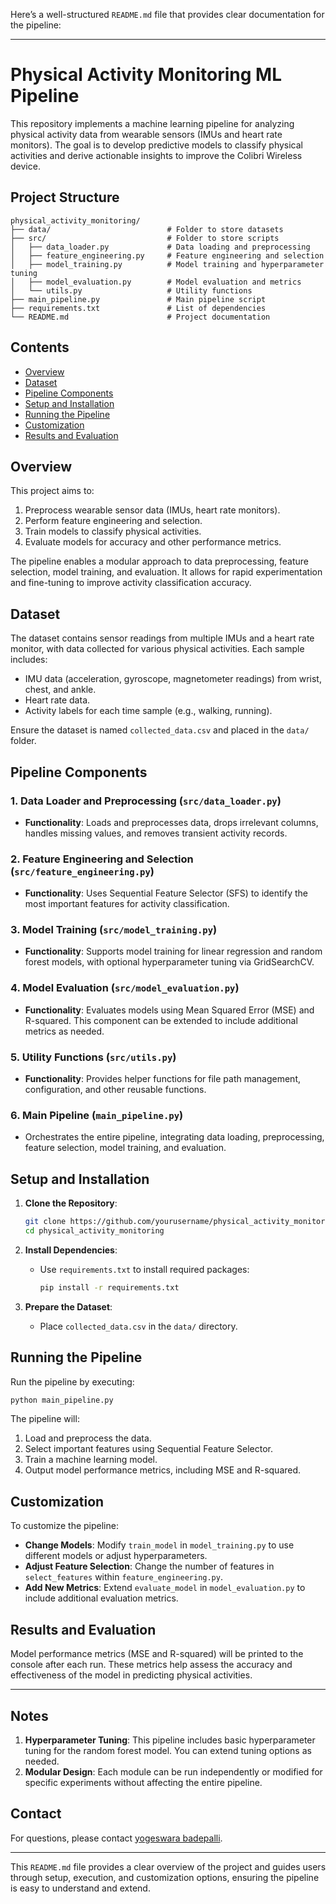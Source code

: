 Here’s a well-structured `README.md` file that provides clear documentation for the pipeline:

---

# Physical Activity Monitoring ML Pipeline

This repository implements a machine learning pipeline for analyzing physical activity data from wearable sensors (IMUs and heart rate monitors). The goal is to develop predictive models to classify physical activities and derive actionable insights to improve the Colibri Wireless device.

## Project Structure

```
physical_activity_monitoring/
├── data/                          # Folder to store datasets
├── src/                           # Folder to store scripts
│   ├── data_loader.py             # Data loading and preprocessing
│   ├── feature_engineering.py     # Feature engineering and selection
│   ├── model_training.py          # Model training and hyperparameter tuning
│   ├── model_evaluation.py        # Model evaluation and metrics
│   └── utils.py                   # Utility functions
├── main_pipeline.py               # Main pipeline script
├── requirements.txt               # List of dependencies
└── README.md                      # Project documentation
```

## Contents

- [Overview](#overview)
- [Dataset](#dataset)
- [Pipeline Components](#pipeline-components)
- [Setup and Installation](#setup-and-installation)
- [Running the Pipeline](#running-the-pipeline)
- [Customization](#customization)
- [Results and Evaluation](#results-and-evaluation)

## Overview

This project aims to:
1. Preprocess wearable sensor data (IMUs, heart rate monitors).
2. Perform feature engineering and selection.
3. Train models to classify physical activities.
4. Evaluate models for accuracy and other performance metrics.

The pipeline enables a modular approach to data preprocessing, feature selection, model training, and evaluation. It allows for rapid experimentation and fine-tuning to improve activity classification accuracy.

## Dataset

The dataset contains sensor readings from multiple IMUs and a heart rate monitor, with data collected for various physical activities. Each sample includes:
- IMU data (acceleration, gyroscope, magnetometer readings) from wrist, chest, and ankle.
- Heart rate data.
- Activity labels for each time sample (e.g., walking, running).

Ensure the dataset is named `collected_data.csv` and placed in the `data/` folder.

## Pipeline Components

### 1. Data Loader and Preprocessing (`src/data_loader.py`)
- **Functionality**: Loads and preprocesses data, drops irrelevant columns, handles missing values, and removes transient activity records.
  
### 2. Feature Engineering and Selection (`src/feature_engineering.py`)
- **Functionality**: Uses Sequential Feature Selector (SFS) to identify the most important features for activity classification.
  
### 3. Model Training (`src/model_training.py`)
- **Functionality**: Supports model training for linear regression and random forest models, with optional hyperparameter tuning via GridSearchCV.

### 4. Model Evaluation (`src/model_evaluation.py`)
- **Functionality**: Evaluates models using Mean Squared Error (MSE) and R-squared. This component can be extended to include additional metrics as needed.

### 5. Utility Functions (`src/utils.py`)
- **Functionality**: Provides helper functions for file path management, configuration, and other reusable functions.

### 6. Main Pipeline (`main_pipeline.py`)
- Orchestrates the entire pipeline, integrating data loading, preprocessing, feature selection, model training, and evaluation.

## Setup and Installation

1. **Clone the Repository**:
   ```bash
   git clone https://github.com/yourusername/physical_activity_monitoring.git
   cd physical_activity_monitoring
   ```

2. **Install Dependencies**:
   - Use `requirements.txt` to install required packages:
     ```bash
     pip install -r requirements.txt
     ```

3. **Prepare the Dataset**:
   - Place `collected_data.csv` in the `data/` directory.

## Running the Pipeline

Run the pipeline by executing:

```bash
python main_pipeline.py
```

The pipeline will:
1. Load and preprocess the data.
2. Select important features using Sequential Feature Selector.
3. Train a machine learning model.
4. Output model performance metrics, including MSE and R-squared.

## Customization

To customize the pipeline:
- **Change Models**: Modify `train_model` in `model_training.py` to use different models or adjust hyperparameters.
- **Adjust Feature Selection**: Change the number of features in `select_features` within `feature_engineering.py`.
- **Add New Metrics**: Extend `evaluate_model` in `model_evaluation.py` to include additional evaluation metrics.

## Results and Evaluation

Model performance metrics (MSE and R-squared) will be printed to the console after each run. These metrics help assess the accuracy and effectiveness of the model in predicting physical activities.

---

## Notes

1. **Hyperparameter Tuning**: This pipeline includes basic hyperparameter tuning for the random forest model. You can extend tuning options as needed.
2. **Modular Design**: Each module can be run independently or modified for specific experiments without affecting the entire pipeline.

## Contact

For questions, please contact [yogeswara badepalli](mailto:yogeswar1992.b@gmail.com).

---

This `README.md` file provides a clear overview of the project and guides users through setup, execution, and customization options, ensuring the pipeline is easy to understand and extend.

